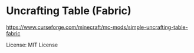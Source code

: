 # Uncrafting Table (Fabric)
https://www.curseforge.com/minecraft/mc-mods/simple-uncrafting-table-fabric

License: MIT License
